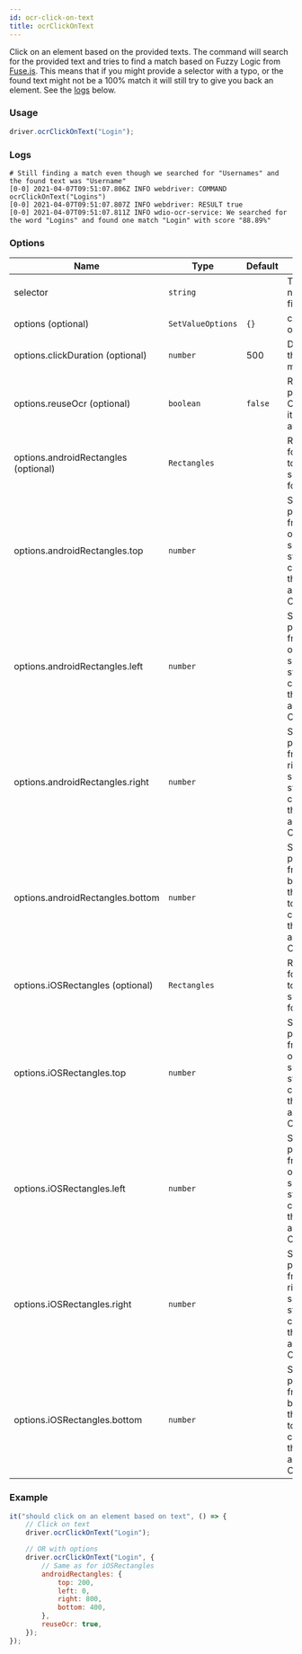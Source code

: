 ```yaml
---
id: ocr-click-on-text
title: ocrClickOnText
---
```


Click on an element based on the provided texts.
The command will search for the provided text and tries to find a match
based on Fuzzy Logic from [Fuse.js](https://fusejs.io/). This means that if you might provide a selector with a typo, or
the found text might not be a 100% match it will still try to give you back an element. See the [logs](#logs) below.

### Usage

```js
driver.ocrClickOnText("Login");
```

### Logs

```log
# Still finding a match even though we searched for "Usernames" and the found text was "Username"
[0-0] 2021-04-07T09:51:07.806Z INFO webdriver: COMMAND ocrClickOnText("Logins")
[0-0] 2021-04-07T09:51:07.807Z INFO webdriver: RESULT true
[0-0] 2021-04-07T09:51:07.811Z INFO wdio-ocr-service: We searched for the word "Logins" and found one match "Login" with score "88.89%"
```

### Options

| Name                                 | Type              | Default | Details                                                                                |
| ------------------------------------ | ----------------- | ------- | -------------------------------------------------------------------------------------- |
| selector                             | `string`          |         | The visual name of the field                                                           |
| options (optional)                   | `SetValueOptions` | `{}`    | command options                                                                        |
| options.clickDuration (optional)     | `number`          | 500     | Duration of the click in milliseconds                                                  |
| options.reuseOcr (optional)          | `boolean`         | `false` | Re-use a previous OCR scan if it is available                                          |
| options.androidRectangles (optional) | `Rectangles`      |         | Rectangles for Android to crop the search area for OCR                                 |
| options.androidRectangles.top        | `number`          |         | Start position from the top of the screen to start cropping the search area for OCR    |
| options.androidRectangles.left       | `number`          |         | Start position from the left of the screen to start cropping the search area for OCR   |
| options.androidRectangles.right      | `number`          |         | Start position from the right of the screen to start cropping the search area for OCR  |
| options.androidRectangles.bottom     | `number`          |         | Start position from the bottom of the screen to start cropping the search area for OCR |
| options.iOSRectangles (optional)     | `Rectangles`      |         | Rectangles for Android to crop the search area for OCR                                 |
| options.iOSRectangles.top            | `number`          |         | Start position from the top of the screen to start cropping the search area for OCR    |
| options.iOSRectangles.left           | `number`          |         | Start position from the left of the screen to start cropping the search area for OCR   |
| options.iOSRectangles.right          | `number`          |         | Start position from the right of the screen to start cropping the search area for OCR  |
| options.iOSRectangles.bottom         | `number`          |         | Start position from the bottom of the screen to start cropping the search area for OCR |

### Example

```js
it("should click on an element based on text", () => {
    // Click on text
    driver.ocrClickOnText("Login");

    // OR with options
    driver.ocrClickOnText("Login", {
        // Same as for iOSRectangles
        androidRectangles: {
            top: 200,
            left: 0,
            right: 800,
            bottom: 400,
        },
        reuseOcr: true,
    });
});
```
